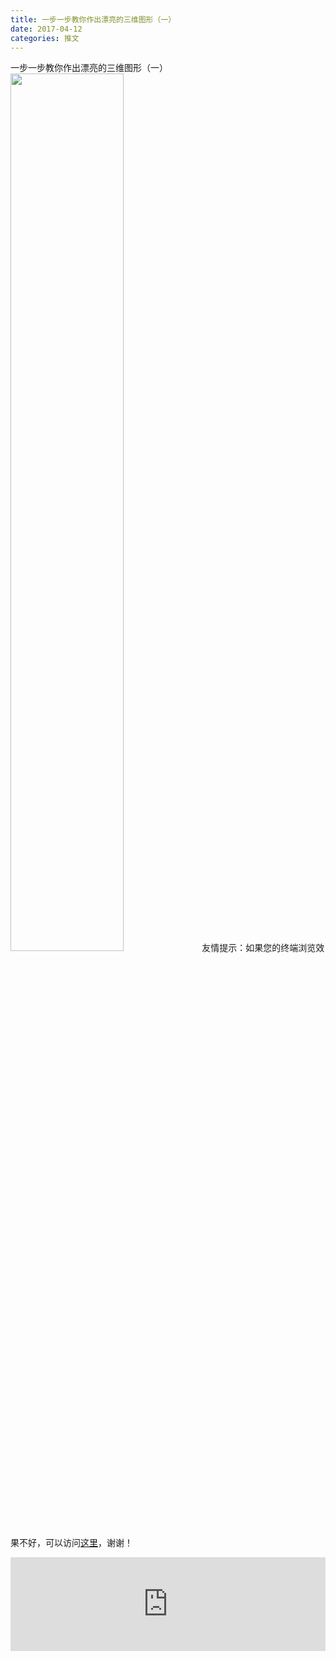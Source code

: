 ```yaml
---
title: 一步一步教你作出漂亮的三维图形（一）
date: 2017-04-12
categories: 推文
---
```

一步一步教你作出漂亮的三维图形（一）
<img src="http://mmbiz.qpic.cn/mmbiz_jpg/ACviaWTBFxhZzyd3BC7rYWp5DEu7TCLV6qYnzVwDv0mdiaGWweWpO0bV5W5NRHKNQwDHRnkke8m5DQBBWJgd2mwQ/0?wx_fmt=jpeg" style="width: 60%; height: auto;"/><!--more-->
友情提示：如果您的终端浏览效果不好，可以访问[这里](https://stata-club.github.io/stata_article/2017-04-12.html)，谢谢！
<iframe src="https://stata-club.github.io/stata_article/2017-04-12.html" id="iframepage" frameborder="0" scrolling="no" marginheight="0" marginwidth="0" width="100%" onLoad="iFrameHeight()"></iframe>
<script type="text/javascript" language="javascript">
function iFrameHeight() {
var ifm= document.getElementById("iframepage");
var subWeb = document.frames ? document.frames["iframepage"].document : ifm.contentDocument;   
if(ifm != null && subWeb != null) {
 ifm.height = subWeb.body.scrollHeight;
} 
} 
</script> 
